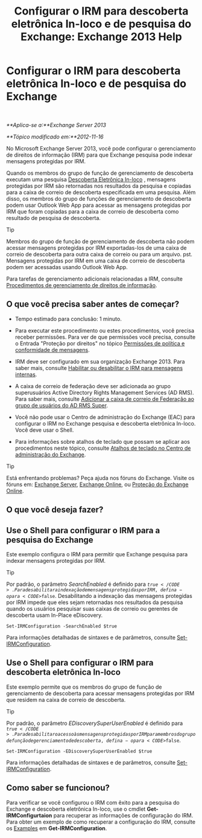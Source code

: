﻿---
title: 'Configurar o IRM para descoberta eletrônica In-loco e de pesquisa do Exchange: Exchange 2013 Help'
TOCTitle: Configurar o IRM para descoberta eletrônica In-loco e de pesquisa do Exchange
ms:assetid: d96790e9-93ad-4a56-b90f-2dbfa2f2073c
ms:mtpsurl: https://technet.microsoft.com/pt-br/library/Gg588319(v=EXCHG.150)
ms:contentKeyID: 50486805
ms.date: 05/22/2018
mtps_version: v=EXCHG.150
ms.translationtype: MT
---

# Configurar o IRM para descoberta eletrônica In-loco e de pesquisa do Exchange

 

_**Aplica-se a:**Exchange Server 2013_

_**Tópico modificado em:**2012-11-16_

No Microsoft Exchange Server 2013, você pode configurar o gerenciamento de direitos de informação (IRM) para que Exchange pesquisa pode indexar mensagens protegidas por IRM.

Quando os membros do grupo de função de gerenciamento de descoberta executam uma pesquisa [Descoberta Eletrônica In-loco](in-place-ediscovery-exchange-2013-help.md) , mensagens protegidas por IRM são retornadas nos resultados da pesquisa e copiadas para a caixa de correio de descoberta especificada em uma pesquisa. Além disso, os membros do grupo de funções de gerenciamento de descoberta podem usar Outlook Web App para acessar as mensagens protegidas por IRM que foram copiadas para a caixa de correio de descoberta como resultado de pesquisa de descoberta.


> [!TIP]
> Membros do grupo de função de gerenciamento de descoberta não podem acessar mensagens protegidas por IRM exportadas-los de uma caixa de correio de descoberta para outra caixa de correio ou para um arquivo. pst. Mensagens protegidas por IRM em uma caixa de correio de descoberta podem ser acessadas usando Outlook Web App.



Para tarefas de gerenciamento adicionais relacionadas a IRM, consulte [Procedimentos de gerenciamento de direitos de informação](information-rights-management-procedures-exchange-2013-help.md).

## O que você precisa saber antes de começar?

  - Tempo estimado para conclusão: 1 minuto.

  - Para executar este procedimento ou estes procedimentos, você precisa receber permissões. Para ver de que permissões você precisa, consulte o Entrada "Proteção por direitos" no tópico [Permissões de política e conformidade de mensagens](messaging-policy-and-compliance-permissions-exchange-2013-help.md).

  - IRM deve ser configurado em sua organização Exchange 2013. Para saber mais, consulte [Habilitar ou desabilitar o IRM para mensagens internas](enable-or-disable-irm-for-internal-messages-exchange-2013-help.md).

  - A caixa de correio de federação deve ser adicionada ao grupo superusuários Active Directory Rights Management Services (AD RMS). Para saber mais, consulte [Adicionar a caixa de correio de Federação ao grupo de usuários do AD RMS Super](add-the-federation-mailbox-to-the-ad-rms-super-users-group-exchange-2013-help.md).

  - Você não pode usar o Centro de administração do Exchange (EAC) para configurar o IRM no Exchange pesquisa e descoberta eletrônica In-loco. Você deve usar o Shell.

  - Para informações sobre atalhos de teclado que possam se aplicar aos procedimentos neste tópico, consulte [Atalhos de teclado no Centro de administração do Exchange](keyboard-shortcuts-in-the-exchange-admin-center-exchange-online-protection-help.md).


> [!TIP]
> Está enfrentando problemas? Peça ajuda nos fóruns do Exchange. Visite os fóruns em: <A href="https://go.microsoft.com/fwlink/p/?linkid=60612">Exchange Server</A>, <A href="https://go.microsoft.com/fwlink/p/?linkid=267542">Exchange Online</A>, ou <A href="https://go.microsoft.com/fwlink/p/?linkid=285351">Proteção do Exchange Online</A>.



## O que você deseja fazer?

## Use o Shell para configurar o IRM para a pesquisa do Exchange

Este exemplo configura o IRM para permitir que Exchange pesquisa para indexar mensagens protegidas por IRM.


> [!TIP]
> Por padrão, o parâmetro <EM>SearchEnabled</EM> é definido para <CODE>$true</CODE>. Para desabilitar a indexação de mensagens protegidas por IRM, defina-o para <CODE>$false</CODE>. Desabilitando a indexação das mensagens protegidas por IRM impede que eles sejam retornadas nos resultados da pesquisa quando os usuários pesquisar suas caixas de correio ou gerentes de descoberta usam In-Place eDiscovery.



    Set-IRMConfiguration -SearchEnabled $true

Para informações detalhadas de sintaxes e de parâmetros, consulte [Set-IRMConfiguration](https://technet.microsoft.com/pt-br/library/dd979792\(v=exchg.150\)).

## Use o Shell para configurar o IRM para descoberta eletrônica In-loco

Este exemplo permite que os membros do grupo de função de gerenciamento de descoberta para acessar mensagens protegidas por IRM que residem na caixa de correio de descoberta.


> [!TIP]
> Por padrão, o parâmetro <EM>EDiscoverySuperUserEnabled</EM> é definido para <CODE>$true</CODE>. Para desabilitar o acesso às mensagens protegidas por IRM para membros do grupo de função de gerenciamento de descoberta, defina-o para <CODE>$false</CODE>.



    Set-IRMConfiguration -EDiscoverySuperUserEnabled $true

Para informações detalhadas de sintaxes e de parâmetros, consulte [Set-IRMConfiguration](https://technet.microsoft.com/pt-br/library/dd979792\(v=exchg.150\)).

## Como saber se funcionou?

Para verificar se você configurou o IRM com êxito para a pesquisa do Exchange e descoberta eletrônica In-loco, use o cmdlet **Get-IRMConfigurtaion** para recuperar as informações de configuração do IRM. Para obter um exemplo de como recuperar a configuração do IRM, consulte os [Examples](https://technet.microsoft.com/pt-br/e1821219-fe18-4642-a9c2-58eb0aadd61a\(exchg.150\)#examples) em **Get-IRMConfiguration**.

